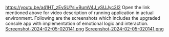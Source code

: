 https://youtu.be/a41HT_zEvSU?si=BumV4J_ySUJyc3I2
Open the link mentioned above for video description of running application in actual environment. Following are the screenshots which includes the upgraded console app with implementation of emotional logic and interaction.
[Screenshot-2024-02-05-020141.png](https://postimg.cc/gLmKzZj5)
[Screenshot-2024-02-05-020141.png](https://postimg.cc/gLmKzZj5)

